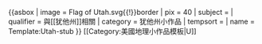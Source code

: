 {{asbox
| image     = Flag of Utah.svg{{!}}border
| pix       = 40
| subject   = 
| qualifier = 與[[犹他州]]相關
| category  = 犹他州小作品
| tempsort  = 
| name      = Template:Utah-stub
}}<noinclude>
[[Category:美國地理小作品模板|U]]
</noinclude>